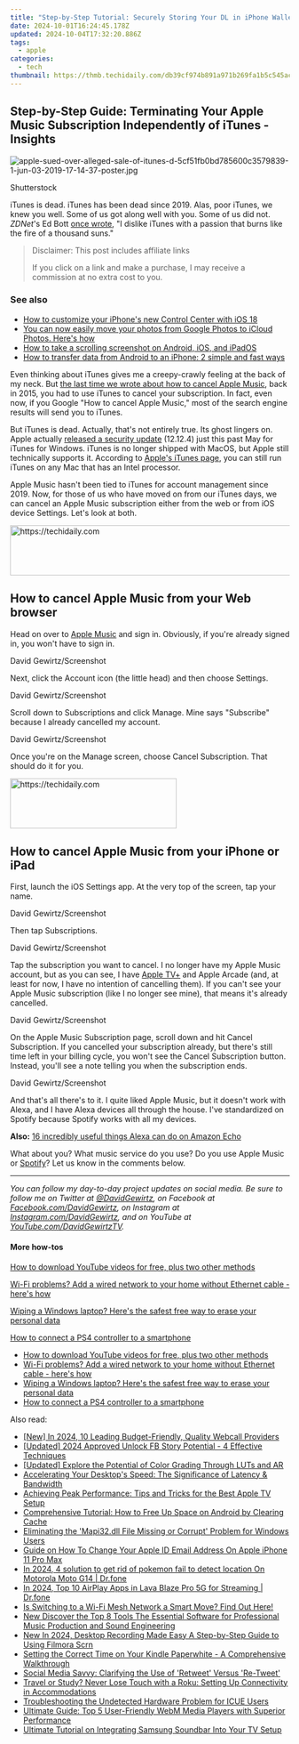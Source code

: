 ```yaml
---
title: "Step-by-Step Tutorial: Securely Storing Your DL in iPhone Wallet, Depending on Location Tech Insights"
date: 2024-10-01T16:24:45.178Z
updated: 2024-10-04T17:32:20.886Z
tags:
  - apple
categories:
  - tech
thumbnail: https://thmb.techidaily.com/db39cf974b891a971b269fa1b5c545ac5598c4412d012bd826ff7f5dff9de440.png
---
```


## Step-by-Step Guide: Terminating Your Apple Music Subscription Independently of iTunes - Insights

![apple-sued-over-alleged-sale-of-itunes-d-5cf51fb0bd785600c3579839-1-jun-03-2019-17-14-37-poster.jpg](https://www.zdnet.com/a/img/resize/f6cf9e4686b2585b244ed062826c45108dd27f1f/2019/06/03/1bd2b5f2-cf85-4149-8321-a38ce4610948/apple-sued-over-alleged-sale-of-itunes-d-5cf51fb0bd785600c3579839-1-jun-03-2019-17-14-37-poster.jpg?auto=webp&width=1280)

Shutterstock

iTunes is dead. iTunes has been dead since 2019\. Alas, poor iTunes, we knew you well. Some of us got along well with you. Some of us did not. _ZDNet_'s Ed Bott [once wrote](https://www.zdnet.com/article/the-unofficial-guide-to-installing-itunes-10-without-bloatware/), "I dislike iTunes with a passion that burns like the fire of a thousand suns." 

>  Disclaimer: This post includes affiliate links
>
>  If you click on a link and make a purchase, I may receive a commission at no extra cost to you.
>

### See also

* [How to customize your iPhone's new Control Center with iOS 18](https://www.zdnet.com/article/how-to-customize-your-iphones-new-control-center-with-ios-18/)
* [You can now easily move your photos from Google Photos to iCloud Photos. Here's how](https://www.zdnet.com/article/you-can-now-easily-move-your-photos-from-google-photos-to-icloud-photos-heres-how/)
* [How to take a scrolling screenshot on Android, iOS, and iPadOS](https://www.zdnet.com/article/how-to-take-a-scrolling-screenshot-on-android-ios-and-ipados/)
* [How to transfer data from Android to an iPhone: 2 simple and fast ways](https://www.zdnet.com/article/how-to-transfer-data-from-android-to-an-iphone/)

Even thinking about iTunes gives me a creepy-crawly feeling at the back of my neck. But [the last time we wrote about how to cancel Apple Music](https://www.zdnet.com/article/how-to-cancel-your-apple-music-subscription/), back in 2015, you had to use iTunes to cancel your subscription. In fact, even now, if you Google "How to cancel Apple Music," most of the search engine results will send you to iTunes. 

But iTunes is dead. Actually, that's not entirely true. Its ghost lingers on. Apple actually [released a security update](https://support.apple.com/en-us/HT213259) (12.12.4) just this past May for iTunes for Windows. iTunes is no longer shipped with MacOS, but Apple still technically supports it. According to [Apple's iTunes page](https://www.apple.com/itunes/), you can still run iTunes on any Mac that has an Intel processor. 

Apple Music hasn't been tied to iTunes for account management since 2019\. Now, for those of us who have moved on from our iTunes days, we can cancel an Apple Music subscription either from the web or from iOS device Settings. Let's look at both. 

<!-- affiliate ads begin -->
<a href="https://aligracehair.sjv.io/c/5597632/1948881/19272" target="_top" id="1948881">
  <img src="//a.impactradius-go.com/display-ad/19272-1948881" border="0" alt="https://techidaily.com" width="728" height="90"/>
</a>
<img height="0" width="0" src="https://aligracehair.sjv.io/i/5597632/1948881/19272" style="position:absolute;visibility:hidden;" border="0" />
<!-- affiliate ads end -->

##  How to cancel Apple Music from your Web browser

Head on over to [Apple Music](https://shop-links.co/link/?url=http%3A%2F%2Fmusic.apple.com&publisher%5Fslug=zdnet&article%5Fname=how%20to%20cancel%20apple%20music%20without%20itunes&article%5Furl=https%3A%2F%2Fwww.zdnet.com%2Fhome-and-office%2Fhome-entertainment%2Fhow-to-cancel-apple-music-without-itunes%2F&exclusive=1&u1=zd-%5F%5FCOM%5FCLICK%5FID%5F%5F-dtp) and sign in. Obviously, if you're already signed in, you won't have to sign in. 

David Gewirtz/Screenshot

Next, click the Account icon (the little head) and then choose Settings. 

David Gewirtz/Screenshot

Scroll down to Subscriptions and click Manage. Mine says "Subscribe" because I already cancelled my account. 

David Gewirtz/Screenshot

Once you're on the Manage screen, choose Cancel Subscription. That should do it for you. 

<!-- affiliate ads begin -->
<a href="https://aligracehair.sjv.io/c/5597632/2006914/19272" target="_top" id="2006914">
  <img src="//a.impactradius-go.com/display-ad/19272-2006914" border="0" alt="https://techidaily.com" width="300" height="90"/>
</a>
<img height="0" width="0" src="https://aligracehair.sjv.io/i/5597632/2006914/19272" style="position:absolute;visibility:hidden;" border="0" />
<!-- affiliate ads end -->

##  How to cancel Apple Music from your iPhone or iPad

First, launch the iOS Settings app. At the very top of the screen, tap your name. 

David Gewirtz/Screenshot

Then tap Subscriptions. 

David Gewirtz/Screenshot

Tap the subscription you want to cancel. I no longer have my Apple Music account, but as you can see, I have [Apple TV+](https://apple.sjv.io/c/159047/435031/7613?&sharedId=zdnet&u=https%3A%2F%2Fwww.apple.com%2Fapple-tv-plus%2F&subId1=zd-%5F%5FCOM%5FCLICK%5FID%5F%5F-dtp) and Apple Arcade (and, at least for now, I have no intention of cancelling them). If you can't see your Apple Music subscription (like I no longer see mine), that means it's already cancelled. 

David Gewirtz/Screenshot

On the Apple Music Subscription page, scroll down and hit Cancel Subscription. If you cancelled your subscription already, but there's still time left in your billing cycle, you won't see the Cancel Subscription button. Instead, you'll see a note telling you when the subscription ends. 

David Gewirtz/Screenshot

And that's all there's to it. I quite liked Apple Music, but it doesn't work with Alexa, and I have Alexa devices all through the house. I've standardized on Spotify because Spotify works with all my devices. 

**Also:** [16 incredibly useful things Alexa can do on Amazon Echo](https://www.zdnet.com/article/useful-things-alexa-can-do-on-amazon-echo/)

What about you? What music service do you use? Do you use Apple Music or [Spotify](https://www.spotify.com/)? Let us know in the comments below. 

---

_You can follow my day-to-day project updates on social media. Be sure to follow me on Twitter at [@DavidGewirtz](https://twitter.com/davidgewirtz), on Facebook at [Facebook.com/DavidGewirtz](https://www.facebook.com/davidgewirtz), on Instagram at [Instagram.com/DavidGewirtz](https://www.instagram.com/DavidGewirtz/), and on YouTube at [YouTube.com/DavidGewirtzTV](https://www.youtube.com/user/DavidGewirtzTV)._

#### More how-tos

[How to download YouTube videos for free, plus two other methods](https://www.zdnet.com/article/how-to-download-youtube-videos-for-free-plus-two-other-methods/ "How to download YouTube videos for free, plus two other methods")

[Wi-Fi problems? Add a wired network to your home without Ethernet cable - here's how](https://www.zdnet.com/article/ditch-the-wi-fi-how-to-add-a-wired-network-to-your-home-without-ethernet-cable/ "Wi-Fi problems? Add a wired network to your home without Ethernet cable - here's how")

[Wiping a Windows laptop? Here's the safest free way to erase your personal data](https://www.zdnet.com/article/wiping-a-windows-laptop-heres-the-safest-free-way-to-erase-your-personal-data/ "Wiping a Windows laptop? Here's the safest free way to erase your personal data")

[How to connect a PS4 controller to a smartphone](https://www.zdnet.com/article/how-to-connect-a-ps4-controller-to-a-smartphone/ "How to connect a PS4 controller to a smartphone")

* [How to download YouTube videos for free, plus two other methods](https://www.zdnet.com/article/how-to-download-youtube-videos-for-free-plus-two-other-methods/ "How to download YouTube videos for free, plus two other methods")
* [Wi-Fi problems? Add a wired network to your home without Ethernet cable - here's how](https://www.zdnet.com/article/ditch-the-wi-fi-how-to-add-a-wired-network-to-your-home-without-ethernet-cable/ "Wi-Fi problems? Add a wired network to your home without Ethernet cable - here's how")
* [Wiping a Windows laptop? Here's the safest free way to erase your personal data](https://www.zdnet.com/article/wiping-a-windows-laptop-heres-the-safest-free-way-to-erase-your-personal-data/ "Wiping a Windows laptop? Here's the safest free way to erase your personal data")
* [How to connect a PS4 controller to a smartphone](https://www.zdnet.com/article/how-to-connect-a-ps4-controller-to-a-smartphone/ "How to connect a PS4 controller to a smartphone")

<ins class="adsbygoogle"
     style="display:block"
     data-ad-format="autorelaxed"
     data-ad-client="ca-pub-7571918770474297"
     data-ad-slot="1223367746"></ins>

<ins class="adsbygoogle"
     style="display:block"
     data-ad-client="ca-pub-7571918770474297"
     data-ad-slot="8358498916"
     data-ad-format="auto"
     data-full-width-responsive="true"></ins>

<span class="atpl-alsoreadstyle">Also read:</span>
<div><ul>
<li><a href="https://video-screen-grab.techidaily.com/new-in-2024-10-leading-budget-friendly-quality-webcall-providers/"><u>[New] In 2024, 10 Leading Budget-Friendly, Quality Webcall Providers</u></a></li>
<li><a href="https://facebook-videos.techidaily.com/updated-2024-approved-unlock-fb-story-potential-4-effective-techniques/"><u>[Updated] 2024 Approved Unlock FB Story Potential - 4 Effective Techniques</u></a></li>
<li><a href="https://fox-http.techidaily.com/updated-explore-the-potential-of-color-grading-through-luts-and-ar/"><u>[Updated] Explore the Potential of Color Grading Through LUTs and AR</u></a></li>
<li><a href="https://techtrends.techidaily.com/accelerating-your-desktops-speed-the-significance-of-latency-and-bandwidth/"><u>Accelerating Your Desktop's Speed: The Significance of Latency & Bandwidth</u></a></li>
<li><a href="https://techtrends.techidaily.com/achieving-peak-performance-tips-and-tricks-for-the-best-apple-tv-setup/"><u>Achieving Peak Performance: Tips and Tricks for the Best Apple TV Setup</u></a></li>
<li><a href="https://techtrends.techidaily.com/comprehensive-tutorial-how-to-free-up-space-on-android-by-clearing-cache/"><u>Comprehensive Tutorial: How to Free Up Space on Android by Clearing Cache</u></a></li>
<li><a href="https://techtrends.techidaily.com/eliminating-the-mapi32dll-file-missing-or-corrupt-problem-for-windows-users/"><u>Eliminating the 'Mapi32.dll File Missing or Corrupt' Problem for Windows Users</u></a></li>
<li><a href="https://ios-unlock.techidaily.com/guide-on-how-to-change-your-apple-id-email-address-on-apple-iphone-11-pro-max-by-drfone-ios/"><u>Guide on How To Change Your Apple ID Email Address On Apple iPhone 11 Pro Max</u></a></li>
<li><a href="https://android-pokemon-go.techidaily.com/in-2024-4-solution-to-get-rid-of-pokemon-fail-to-detect-location-on-motorola-moto-g14-drfone-by-drfone-virtual-android/"><u>In 2024, 4 solution to get rid of pokemon fail to detect location On Motorola Moto G14 | Dr.fone</u></a></li>
<li><a href="https://screen-mirror.techidaily.com/in-2024-top-10-airplay-apps-in-lava-blaze-pro-5g-for-streaming-drfone-by-drfone-android/"><u>In 2024, Top 10 AirPlay Apps in Lava Blaze Pro 5G for Streaming | Dr.fone</u></a></li>
<li><a href="https://techtrends.techidaily.com/1722860330733-is-switching-to-a-wi-fi-mesh-network-a-smart-move-find-out-here/"><u>Is Switching to a Wi-Fi Mesh Network a Smart Move? Find Out Here!</u></a></li>
<li><a href="https://audio-shaping.techidaily.com/new-discover-the-top-8-tools-the-essential-software-for-professional-music-production-and-sound-engineering/"><u>New Discover the Top 8 Tools The Essential Software for Professional Music Production and Sound Engineering</u></a></li>
<li><a href="https://video-creation-software.techidaily.com/new-in-2024-desktop-recording-made-easy-a-step-by-step-guide-to-using-filmora-scrn/"><u>New In 2024, Desktop Recording Made Easy A Step-by-Step Guide to Using Filmora Scrn</u></a></li>
<li><a href="https://techtrends.techidaily.com/setting-the-correct-time-on-your-kindle-paperwhite-a-comprehensive-walkthrough/"><u>Setting the Correct Time on Your Kindle Paperwhite - A Comprehensive Walkthrough</u></a></li>
<li><a href="https://techtrends.techidaily.com/social-media-savvy-clarifying-the-use-of-retweet-versus-re-tweet/"><u>Social Media Savvy: Clarifying the Use of 'Retweet' Versus 'Re-Tweet'</u></a></li>
<li><a href="https://techtrends.techidaily.com/travel-or-study-never-lose-touch-with-a-roku-setting-up-connectivity-in-accommodations/"><u>Travel or Study? Never Lose Touch with a Roku: Setting Up Connectivity in Accommodations</u></a></li>
<li><a href="https://win-howtos.techidaily.com/troubleshooting-the-undetected-hardware-problem-for-icue-users/"><u>Troubleshooting the Undetected Hardware Problem for ICUE Users</u></a></li>
<li><a href="https://discover-brilliant.techidaily.com/ultimate-guide-top-5-user-friendly-webm-media-players-with-superior-performance/"><u>Ultimate Guide: Top 5 User-Friendly WebM Media Players with Superior Performance</u></a></li>
<li><a href="https://techtrends.techidaily.com/ultimate-tutorial-on-integrating-samsung-soundbar-into-your-tv-setup/"><u>Ultimate Tutorial on Integrating Samsung Soundbar Into Your TV Setup</u></a></li>
</ul></div>

